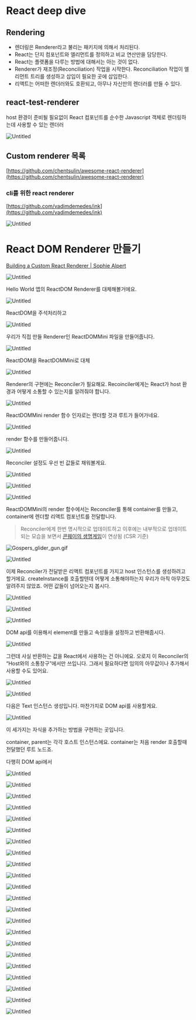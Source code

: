 # React deep dive

## Rendering

- 렌더링은 Renderer라고 불리는 패키지에 의해서 처리된다.
- React는 단지 컴포넌트와 엘리먼트를 정의하고 비교 연산만을 담당한다.
- React는 플랫폼을 다루는 방법에 대해서는 아는 것이 없다.
- Renderer가 재조정(Reconciliation) 작업을 시작한다. Reconciliation 작업이 엘리먼트 트리를 생성하고 삽입이 필요한 곳에 삽입한다.
- 리액트는 어떠한 렌더러와도 호환되고, 아무나 자신만의 렌더러를 만들 수 있다.

## react-test-renderer

host 환경이 준비될 필요없이 React 컴포넌트를 순수한 Javascript 객체로 렌더링하는데 사용할 수 있는 렌더러

![Untitled](React%20deep%20dive%207bbe9596351a4e16a13cd1a63fa49d1b/Untitled.png)

## Custom renderer 목록

[https://github.com/chentsulin/awesome-react-renderer](https://github.com/chentsulin/awesome-react-renderer)

### cli를 위한 react renderer

[https://github.com/vadimdemedes/ink](https://github.com/vadimdemedes/ink)

![Untitled](React%20deep%20dive%207bbe9596351a4e16a13cd1a63fa49d1b/Untitled%201.png)

# React DOM Renderer 만들기

[Building a Custom React Renderer | Sophie Alpert](https://www.youtube.com/watch?v=CGpMlWVcHok)

![Untitled](React%20deep%20dive%207bbe9596351a4e16a13cd1a63fa49d1b/Untitled%202.png)

Hello World 앱의 ReactDOM Renderer를 대체해볼거에요.

![Untitled](React%20deep%20dive%207bbe9596351a4e16a13cd1a63fa49d1b/Untitled%203.png)

ReactDOM을 주석처리하고

![Untitled](React%20deep%20dive%207bbe9596351a4e16a13cd1a63fa49d1b/Untitled%204.png)

우리가 직접 만들 Renderer인 ReactDOMMini 파일을 만들어줍니다.

![Untitled](React%20deep%20dive%207bbe9596351a4e16a13cd1a63fa49d1b/Untitled%205.png)

ReactDOM을 ReactDOMMini로 대체

![Untitled](React%20deep%20dive%207bbe9596351a4e16a13cd1a63fa49d1b/Untitled%206.png)

Renderer의 구현에는 Reconciler가 필요해요.
Recoinciler에게는 React가 host 환경과 어떻게 소통할 수 있는지를 알려줘야 합니다.

![Untitled](React%20deep%20dive%207bbe9596351a4e16a13cd1a63fa49d1b/Untitled%207.png)

ReactDOMMini render 함수 인자로는 렌더할 것과 루트가 들어가네요.

![Untitled](React%20deep%20dive%207bbe9596351a4e16a13cd1a63fa49d1b/Untitled%208.png)

render 함수를 만들어줍니다.

![Untitled](React%20deep%20dive%207bbe9596351a4e16a13cd1a63fa49d1b/Untitled%209.png)

Reconciler 설정도 우선 빈 값들로 채워볼게요.

![Untitled](React%20deep%20dive%207bbe9596351a4e16a13cd1a63fa49d1b/Untitled%2010.png)

![Untitled](React%20deep%20dive%207bbe9596351a4e16a13cd1a63fa49d1b/Untitled%2011.png)

![Untitled](React%20deep%20dive%207bbe9596351a4e16a13cd1a63fa49d1b/Untitled%2012.png)

ReactDOMMini의 render 함수에서는 Reconciler를 통해 container를 만들고, container에 렌더할 리액트 컴포넌트를 전달합니다.

> Reconciler에게 한번 명시적으로 업데이트하고 이후에는 내부적으로 업데이트되는 모습을 보면서 [콘웨이의 생명게임](https://ko.wikipedia.org/wiki/%EB%9D%BC%EC%9D%B4%ED%94%84_%EA%B2%8C%EC%9E%84)이 연상됨 (CSR 기준)
> 

![Gospers_glider_gun.gif](React%20deep%20dive%207bbe9596351a4e16a13cd1a63fa49d1b/Gospers_glider_gun.gif)

![Untitled](React%20deep%20dive%207bbe9596351a4e16a13cd1a63fa49d1b/Untitled%2013.png)

이제 Reconciler가 전달받은 리액트 컴포넌트를 가지고 host 인스턴스를 생성하려고 할거에요. createInstance를 호출할텐데 어떻게 소통해야하는지 우리가 아직 아무것도 알려주지 않았죠. 어떤 값들이 넘어오는지 봅시다.

![Untitled](React%20deep%20dive%207bbe9596351a4e16a13cd1a63fa49d1b/Untitled%2014.png)

![Untitled](React%20deep%20dive%207bbe9596351a4e16a13cd1a63fa49d1b/Untitled%2015.png)

![Untitled](React%20deep%20dive%207bbe9596351a4e16a13cd1a63fa49d1b/Untitled%2016.png)

DOM api를 이용해서 element를 만들고 속성들을 설정하고 반환해줍시다.

![Untitled](React%20deep%20dive%207bbe9596351a4e16a13cd1a63fa49d1b/Untitled%2017.png)

그런데 사실 반환하는 값을 React에서 사용하는 건 아니에요. 오로지 이 Reconciler의 “Host와의 소통창구”에서만 쓰입니다. 그래서 필요하다면 임의의 아무값이나 추가해서 사용할 수도 있어요.

![Untitled](React%20deep%20dive%207bbe9596351a4e16a13cd1a63fa49d1b/Untitled%2018.png)

![Untitled](React%20deep%20dive%207bbe9596351a4e16a13cd1a63fa49d1b/Untitled%2019.png)

다음은 Text 인스턴스 생성입니다. 마찬가지로 DOM api를 사용할게요.

![Untitled](React%20deep%20dive%207bbe9596351a4e16a13cd1a63fa49d1b/Untitled%2020.png)

이 세가지는 자식을 추가하는 방법을 구현하는 곳입니다.

container, parent는 각각 호스트 인스턴스에요.
container는 처음 render 호출할때 전달했던 루트 노드죠.

다행히 DOM api에서 

![Untitled](React%20deep%20dive%207bbe9596351a4e16a13cd1a63fa49d1b/Untitled%2021.png)

![Untitled](React%20deep%20dive%207bbe9596351a4e16a13cd1a63fa49d1b/Untitled%2022.png)

![Untitled](React%20deep%20dive%207bbe9596351a4e16a13cd1a63fa49d1b/Untitled%2023.png)

![Untitled](React%20deep%20dive%207bbe9596351a4e16a13cd1a63fa49d1b/Untitled%2024.png)

![Untitled](React%20deep%20dive%207bbe9596351a4e16a13cd1a63fa49d1b/Untitled%2025.png)

![Untitled](React%20deep%20dive%207bbe9596351a4e16a13cd1a63fa49d1b/Untitled%2026.png)

![Untitled](React%20deep%20dive%207bbe9596351a4e16a13cd1a63fa49d1b/Untitled%2027.png)

![Untitled](React%20deep%20dive%207bbe9596351a4e16a13cd1a63fa49d1b/Untitled%2028.png)

![Untitled](React%20deep%20dive%207bbe9596351a4e16a13cd1a63fa49d1b/Untitled%2029.png)

![Untitled](React%20deep%20dive%207bbe9596351a4e16a13cd1a63fa49d1b/Untitled%2030.png)

![Untitled](React%20deep%20dive%207bbe9596351a4e16a13cd1a63fa49d1b/Untitled%2031.png)

![Untitled](React%20deep%20dive%207bbe9596351a4e16a13cd1a63fa49d1b/Untitled%2032.png)

![Untitled](React%20deep%20dive%207bbe9596351a4e16a13cd1a63fa49d1b/Untitled%2033.png)

![Untitled](React%20deep%20dive%207bbe9596351a4e16a13cd1a63fa49d1b/Untitled%2034.png)

![Untitled](React%20deep%20dive%207bbe9596351a4e16a13cd1a63fa49d1b/Untitled%2035.png)

![Untitled](React%20deep%20dive%207bbe9596351a4e16a13cd1a63fa49d1b/Untitled%2036.png)

![Untitled](React%20deep%20dive%207bbe9596351a4e16a13cd1a63fa49d1b/Untitled%2037.png)

![Untitled](React%20deep%20dive%207bbe9596351a4e16a13cd1a63fa49d1b/Untitled%2038.png)

![Untitled](React%20deep%20dive%207bbe9596351a4e16a13cd1a63fa49d1b/Untitled%2039.png)

![Untitled](React%20deep%20dive%207bbe9596351a4e16a13cd1a63fa49d1b/Untitled%2040.png)

![Untitled](React%20deep%20dive%207bbe9596351a4e16a13cd1a63fa49d1b/Untitled%2041.png)

![Untitled](React%20deep%20dive%207bbe9596351a4e16a13cd1a63fa49d1b/Untitled%2042.png)